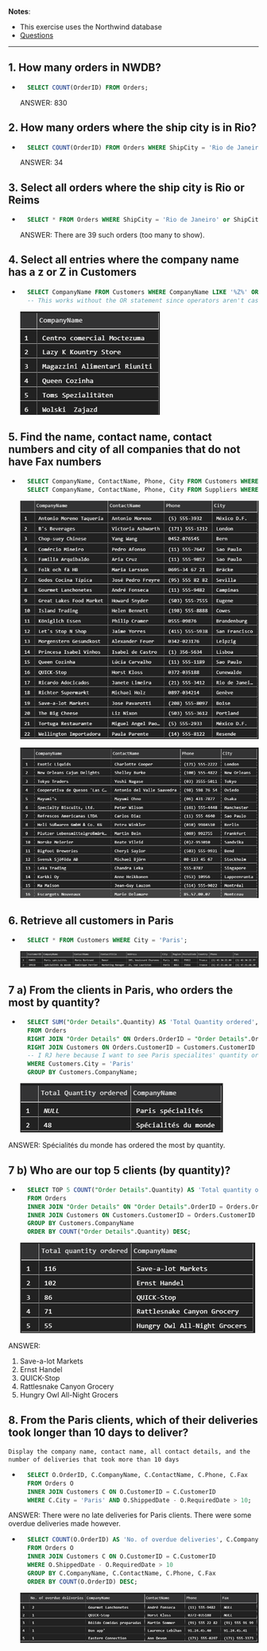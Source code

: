 **Notes**:
- This exercise uses the Northwind database
- [Questions](https://github.com/Filipe-p/sql-queries-excercise/blob/master/sql_exercises_homework.md)


----
## 1. How many orders in NWDB?

- ```sql
    SELECT COUNT(OrderID) FROM Orders;
    ```
    ANSWER: 830

## 2. How many orders where the ship city is in Rio?

- ```sql
    SELECT COUNT(OrderID) FROM Orders WHERE ShipCity = 'Rio de Janeiro';
    ```
    ANSWER: 34

## 3. Select all orders where the ship city is Rio or Reims

- ```sql
    SELECT * FROM Orders WHERE ShipCity = 'Rio de Janeiro' or ShipCity = 'Reims';
    ```
    ANSWER: There are 39 such orders (too many to show).

## 4. Select all entries where the company name has a z or Z in Customers

- ```sql
    SELECT CompanyName FROM Customers WHERE CompanyName LIKE '%Z%' OR CompanyName LIKE '%z%';
    -- This works without the OR statement since operators aren't case-sensitive in Azure Data Studios
    ```
    ![](images/a0.png)
    

## 5. Find the name, contact name, contact numbers and city of all companies that do not have Fax numbers

- ```sql
    SELECT CompanyName, ContactName, Phone, City FROM Customers WHERE FAX IS NULL;
    SELECT CompanyName, ContactName, Phone, City FROM Suppliers WHERE FAX IS NULL;
    ```

    ![](images/a1.png)

    ![](images/a3.png)

## 6. Retrieve all customers in Paris

- ```sql
    SELECT * FROM Customers WHERE City = 'Paris';
    ```

    ![](images/a2.png)

## 7 a) From the clients in Paris, who orders the most by quantity? 

- ```sql
    SELECT SUM("Order Details".Quantity) AS 'Total Quantity ordered', Customers.CompanyName
    FROM Orders
    RIGHT JOIN "Order Details" ON Orders.OrderID = "Order Details".OrderID
    RIGHT JOIN Customers ON Orders.CustomerID = Customers.CustomerID
    -- I RJ here because I want to see Paris specialites' quantity ordered even if they have no orders
    WHERE Customers.City = 'Paris'
    GROUP BY Customers.CompanyName;
    ```

    ![](images/q7.png)


ANSWER: Spécialités du monde has ordered the most by quantity.

## 7 b) Who are our top 5 clients (by quantity)?

- ```sql
    SELECT TOP 5 COUNT("Order Details".Quantity) AS 'Total quantity ordered', Customers.CompanyName
    FROM Orders
    INNER JOIN "Order Details" ON "Order Details".OrderID = Orders.OrderID
    INNER JOIN Customers ON Customers.CustomerID = Orders.CustomerID
    GROUP BY Customers.CompanyName
    ORDER BY COUNT("Order Details".Quantity) DESC;
    ```

    ![](images/q7_2.png)

ANSWER:
1. Save-a-lot Markets
2. Ernst Handel
3. QUICK-Stop
4. Rattlesnake Canyon Grocery
5. Hungry Owl All-Night Grocers

## 8. From the Paris clients, which of their deliveries took longer than 10 days to deliver? 
    Display the company name, contact name, all contact details, and the number of deliveries that took more than 10 days

- ```sql
    SELECT O.OrderID, C.CompanyName, C.ContactName, C.Phone, C.Fax
    FROM Orders O
    INNER JOIN Customers C ON O.CustomerID = C.CustomerID
    WHERE C.City = 'Paris' AND O.ShippedDate - O.RequiredDate > 10;
    ```

ANSWER: There were no late deliveries for Paris clients. There were some overdue deliveries made however.

- ```sql
    SELECT COUNT(O.OrderID) AS 'No. of overdue deliveries', C.CompanyName, C.ContactName, C.Phone, C.Fax
    FROM Orders O
    INNER JOIN Customers C ON O.CustomerID = C.CustomerID
    WHERE O.ShippedDate - O.RequiredDate > 10
    GROUP BY C.CompanyName, C.ContactName, C.Phone, C.Fax
    ORDER BY COUNT(O.OrderID) DESC;
    ```
    ![](images/q8.png)